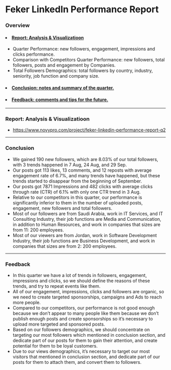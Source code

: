 # Feker LinkedIn Performance Report

### Overview
#### <li><a href="#Report">Report: Analysis & Visualizatioon</a></li>
- Quarter Performance: new followers, engagement, impressions and clicks performance.
- Comparison with Competitors Quarter Performance: new followers, total followers, posts and engagement by Companies.
- Total Followers Demographics: total followers by country, industry, seniority, job function and company size.
####  <li><a href="#Conclusion">Conclusion: notes and summary of the quarter.</a></li>
####  <li><a href="#Feedback">Feedback: comments and tips for the future.</a></li>
------------------------------------------------------------------------------------------------------------------------------------
<a id='Report'></a>
### Report: Analysis & Visualizatioon
- https://www.novypro.com/project/feker-linkedin-performance-report-q2
------------------------------------------------------------------------------------------------------------------------------------
<a id='Conclusion'></a>
### Conclusion
- We gained 190 new followers, which are 8.03% of our total followers, with 3 trends happened in 7 Aug, 24 Aug, and 29 Sep.
- Our posts got 113 likes, 13 comments, and 12 reposts with average engagement rate of 6.7%, and many trends have happened, but these trends started to disappear from the beginning of September.
- Our posts got 7871 Impressions and 482 clicks with average clicks through rate (CTR) of 6.1% with only one CTR trend in 3 Aug.
- Relative to our competitors in this quarter, our performance is significantly inferior to them in the number of uploaded posts, engagement, new followers and total followers.
- Most of our followers are from Saudi Arabia, work in IT Services, and IT Consulting Industry, their job functions are Media and Communication, in addition to Human Resources, and work in companies that sizes are from 11: 200 employees. 
- Most of our viewers are from Jordan, work in Software Development Industry, their job functions are Business Development, and work in companies that sizes are from 2: 200 employees.
------------------------------------------------------------------------------------------------------------------------------------
<a id='Feedback'></a>
### Feedback
- In this quarter we have a lot of trends in followers, engagement, impressions and clicks, so we should define the reasons of these trends, and try to repeat events like them.
- All of our engagement, impressions, clicks and followers are organic, so we need to create targeted sponsorships, campaigns and Ads to reach more people.
- Compared to our competitors, our performance is not good enough because we don’t appear to many people like them because we don’t publish enough posts and create sponsorships so it’s necessary to upload more targeted and sponsored posts.
- Based on our followers demographics, we should concentrate on targeting our most followers which mentioned in conclusion section, and dedicate part of our posts for them to gain their attention, and create potential for them to be loyal customers.
- Due to our views demographics, it’s necessary to target our most visitors that mentioned in conclusion section, and dedicate part of our posts for them to attach them, and convert them to followers.
